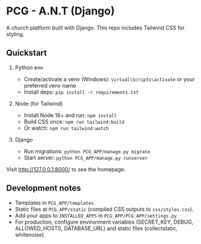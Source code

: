 # PCG - A.N.T (Django)

A church platform built with Django. This repo includes Tailwind CSS for styling.

## Quickstart

1. Python env
   - Create/activate a venv (Windows): `virtual\Scripts\activate` or your preferred venv name
   - Install deps: `pip install -r requirements.txt`

2. Node (for Tailwind)
   - Install Node 18+ and run: `npm install`
   - Build CSS once: `npm run tailwind:build`
   - Or watch: `npm run tailwind:watch`

3. Django
   - Run migrations: `python PCG_APP/manage.py migrate`
   - Start server: `python PCG_APP/manage.py runserver`

Visit http://127.0.0.1:8000/ to see the homepage.

## Development notes
- Templates in `PCG_APP/templates`.
- Static files at `PCG_APP/static` (compiled CSS outputs to `css/styles.css`).
- Add your apps to `INSTALLED_APPS` in `PCG_APP/PCG_APP/settings.py`.
- For production, configure environment variables (SECRET_KEY, DEBUG, ALLOWED_HOSTS, DATABASE_URL) and static files (collectstatic, whitenoise).

